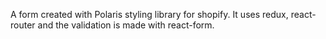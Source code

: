 A form created with Polaris styling library for shopify. It uses redux, react-router and the validation is made with react-form.

